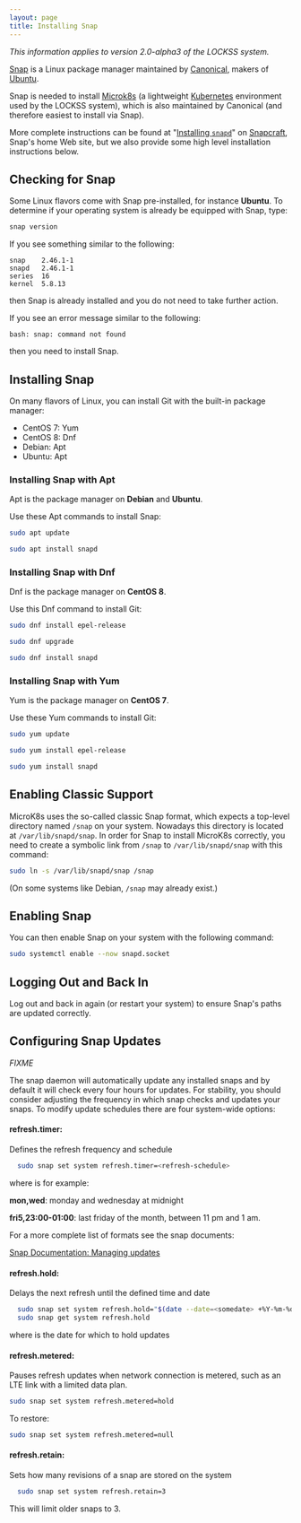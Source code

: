```yaml
---
layout: page
title: Installing Snap
---
```


*This information applies to version 2.0-alpha3 of the LOCKSS system.*

[Snap](https://snapcraft.io/) is a Linux package manager maintained by [Canonical](https://canonical.com/), makers of [Ubuntu](https://ubuntu.com/).

Snap is needed to install [Microk8s](https://microk8s.io/) (a lightweight [Kubernetes](https://kubernetes.io/) environment used by the LOCKSS system), which is also maintained by Canonical (and therefore easiest to install via Snap).

More complete instructions can be found at "[Installing `snapd`](https://snapcraft.io/docs/installing-snapd)" on [Snapcraft](https://snapcraft.io/), Snap's home Web site, but we also provide some high level installation instructions below.

## Checking for Snap

Some Linux flavors come with Snap pre-installed, for instance **Ubuntu**. To determine if your operating system is already be equipped with Snap, type:

```bash
snap version
```

If you see something similar to the following:

```text
snap    2.46.1-1
snapd   2.46.1-1
series  16
kernel  5.8.13
```

then Snap is already installed and you do not need to take further action.

If you see an error message similar to the following:

```text
bash: snap: command not found
```

then you need to install Snap.

## Installing Snap

On many flavors of Linux, you can install Git with the built-in package manager:

*   CentOS 7: Yum
*   CentOS 8: Dnf
*   Debian: Apt
*   Ubuntu: Apt
<!-- #packagemanagers -->

### Installing Snap with Apt

<!-- #packagemanagers -->
Apt is the package manager on **Debian** and **Ubuntu**.

Use these Apt commands to install Snap:

```bash
sudo apt update

sudo apt install snapd
```

### Installing Snap with Dnf

<!-- #packagemanagers -->
Dnf is the package manager on **CentOS 8**.

Use this Dnf command to install Git:

```bash
sudo dnf install epel-release

sudo dnf upgrade

sudo dnf install snapd
```

### Installing Snap with Yum

Yum is the package manager on **CentOS 7**.

<!-- #packagemanagers -->
Use these Yum commands to install Git:

```bash
sudo yum update

sudo yum install epel-release

sudo yum install snapd
```

## Enabling Classic Support

MicroK8s uses the so-called classic Snap format, which expects a top-level directory named `/snap` on your system. Nowadays this directory is located at `/var/lib/snapd/snap`. In order for Snap to install MicroK8s correctly, you need to create a symbolic link from `/snap` to `/var/lib/snapd/snap` with this command:

```bash
sudo ln -s /var/lib/snapd/snap /snap
```

(On some systems like Debian, `/snap` may already exist.)

## Enabling Snap

You can then enable Snap on your system with the following command:

```bash
sudo systemctl enable --now snapd.socket
```

## Logging Out and Back In

Log out and back in again (or restart your system) to ensure Snap's paths are updated correctly.

## Configuring Snap Updates

*FIXME*

The snap daemon will automatically update any installed snaps and by default it will check every four hours for updates.  For stability, you should consider adjusting the frequency in which snap checks and updates your snaps. To modify update schedules there are four system-wide options:

#### refresh.timer: 
Defines the refresh frequency and schedule

```bash
  sudo snap set system refresh.timer=<refresh-schedule>
```

where <refresh-schedule> is for example:
	
**mon,wed**: monday and wednesday at midnight
	
**fri5,23:00-01:00**: last friday of the month, between 11 pm and 1 am.
	
For a more complete list of formats see the snap documents:

[Snap Documentation: Managing updates](https://snapcraft.io/docs/keeping-snaps-up-to-date)
	
#### refresh.hold: 
Delays the next refresh until the defined time and date
 
```bash
  sudo snap set system refresh.hold="$(date --date=<somedate> +%Y-%m-%dT%H:%M:%S%:z)"
  sudo snap get system refresh.hold
```
where <somedate> is the date for which to hold updates
	
#### refresh.metered: 
Pauses refresh updates when network connection is metered, such as an LTE link with a limited data plan.

```bash
sudo snap set system refresh.metered=hold
```
To restore:

```bash
sudo snap set system refresh.metered=null
```
	
#### refresh.retain: 
Sets how many revisions of a snap are stored on the system

```bash
  sudo snap set system refresh.retain=3
```
This will limit older snaps to 3.

